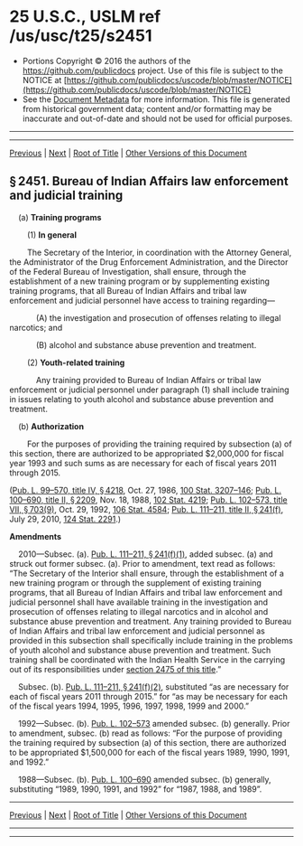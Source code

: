---
---

# 25 U.S.C., USLM ref /us/usc/t25/s2451

* Portions Copyright © 2016 the authors of the https://github.com/publicdocs project.
  Use of this file is subject to the NOTICE at [https://github.com/publicdocs/uscode/blob/master/NOTICE](https://github.com/publicdocs/uscode/blob/master/NOTICE)
* See the [Document Metadata](././../../../../..//README.md) for more information.
  This file is generated from historical government data; content and/or formatting may be inaccurate and out-of-date and should not be used for official purposes.

----------
----------

[Previous](./../../../../..//us/usc/t25/ch26/schV/m__us_usc_t25_ch26_schV.md) | [Next](./../../../../..//us/usc/t25/ch26/schV/m__us_usc_t25_s2452.md) | [Root of Title](./../../../../../) | [Other Versions of this Document](https://publicdocs.github.io/go/links?ns=uslm&ref=%2Fus%2Fusc%2Ft25%2Fs2451)

## § 2451. Bureau of Indian Affairs law enforcement and judicial training

    (a) __Training programs__ 

        (1) __In general__ 

        The Secretary of the Interior, in coordination with the Attorney General, the Administrator of the Drug Enforcement Administration, and the Director of the Federal Bureau of Investigation, shall ensure, through the establishment of a new training program or by supplementing existing training programs, that all Bureau of Indian Affairs and tribal law enforcement and judicial personnel have access to training regarding—

            (A) the investigation and prosecution of offenses relating to illegal narcotics; and

            (B) alcohol and substance abuse prevention and treatment.

        (2) __Youth-related training__ 

            Any training provided to Bureau of Indian Affairs or tribal law enforcement or judicial personnel under paragraph (1) shall include training in issues relating to youth alcohol and substance abuse prevention and treatment.

    (b) __Authorization__ 

        For the purposes of providing the training required by subsection (a) of this section, there are authorized to be appropriated $2,000,000 for fiscal year 1993 and such sums as are necessary for each of fiscal years 2011 through 2015.

([Pub. L. 99–570, title IV, § 4218][/us/pl/99/570/s4218], Oct. 27, 1986, [100 Stat. 3207–146][/us/stat/100/3207-146]; [Pub. L. 100–690, title II, § 2209][/us/pl/100/690/s2209], Nov. 18, 1988, [102 Stat. 4219][/us/stat/102/4219]; [Pub. L. 102–573, title VII, § 703(9)][/us/pl/102/573/s703/9], Oct. 29, 1992, [106 Stat. 4584][/us/stat/106/4584]; [Pub. L. 111–211, title II, § 241(f)][/us/pl/111/211/s241/f], July 29, 2010, [124 Stat. 2291][/us/stat/124/2291].)

 __Amendments__ 

    2010—Subsec. (a). [Pub. L. 111–211, § 241(f)(1)][/us/pl/111/211/s241/f/1], added subsec. (a) and struck out former subsec. (a). Prior to amendment, text read as follows: “The Secretary of the Interior shall ensure, through the establishment of a new training program or through the supplement of existing training programs, that all Bureau of Indian Affairs and tribal law enforcement and judicial personnel shall have available training in the investigation and prosecution of offenses relating to illegal narcotics and in alcohol and substance abuse prevention and treatment. Any training provided to Bureau of Indian Affairs and tribal law enforcement and judicial personnel as provided in this subsection shall specifically include training in the problems of youth alcohol and substance abuse prevention and treatment. Such training shall be coordinated with the Indian Health Service in the carrying out of its responsibilities under [section 2475 of this title][/us/usc/t25/s2475].”

    Subsec. (b). [Pub. L. 111–211, § 241(f)(2)][/us/pl/111/211/s241/f/2], substituted “as are necessary for each of fiscal years 2011 through 2015.” for “as may be necessary for each of the fiscal years 1994, 1995, 1996, 1997, 1998, 1999 and 2000.”

    1992—Subsec. (b). [Pub. L. 102–573][/us/pl/102/573] amended subsec. (b) generally. Prior to amendment, subsec. (b) read as follows: “For the purpose of providing the training required by subsection (a) of this section, there are authorized to be appropriated $1,500,000 for each of the fiscal years 1989, 1990, 1991, and 1992.”

    1988—Subsec. (b). [Pub. L. 100–690][/us/pl/100/690] amended subsec. (b) generally, substituting “1989, 1990, 1991, and 1992” for “1987, 1988, and 1989”.

----------

[Previous](./../../../../..//us/usc/t25/ch26/schV/m__us_usc_t25_ch26_schV.md) | [Next](./../../../../..//us/usc/t25/ch26/schV/m__us_usc_t25_s2452.md) | [Root of Title](./../../../../../) | [Other Versions of this Document](https://publicdocs.github.io/go/links?ns=uslm&ref=%2Fus%2Fusc%2Ft25%2Fs2451)

----------
----------

[/us/pl/99/570/s4218]: https://publicdocs.github.io/go/links?ns=uslm&ref=%2Fus%2Fpl%2F99%2F570%2Fs4218
[/us/stat/100/3207-146]: https://publicdocs.github.io/go/links?ns=uslm&ref=%2Fus%2Fstat%2F100%2F3207-146
[/us/pl/100/690/s2209]: https://publicdocs.github.io/go/links?ns=uslm&ref=%2Fus%2Fpl%2F100%2F690%2Fs2209
[/us/stat/102/4219]: https://publicdocs.github.io/go/links?ns=uslm&ref=%2Fus%2Fstat%2F102%2F4219
[/us/pl/102/573/s703/9]: https://publicdocs.github.io/go/links?ns=uslm&ref=%2Fus%2Fpl%2F102%2F573%2Fs703%2F9
[/us/stat/106/4584]: https://publicdocs.github.io/go/links?ns=uslm&ref=%2Fus%2Fstat%2F106%2F4584
[/us/pl/111/211/s241/f]: https://publicdocs.github.io/go/links?ns=uslm&ref=%2Fus%2Fpl%2F111%2F211%2Fs241%2Ff
[/us/stat/124/2291]: https://publicdocs.github.io/go/links?ns=uslm&ref=%2Fus%2Fstat%2F124%2F2291
[/us/pl/111/211/s241/f/1]: https://publicdocs.github.io/go/links?ns=uslm&ref=%2Fus%2Fpl%2F111%2F211%2Fs241%2Ff%2F1
[/us/usc/t25/s2475]: https://publicdocs.github.io/go/links?ns=uslm&ref=%2Fus%2Fusc%2Ft25%2Fs2475
[/us/pl/111/211/s241/f/2]: https://publicdocs.github.io/go/links?ns=uslm&ref=%2Fus%2Fpl%2F111%2F211%2Fs241%2Ff%2F2
[/us/pl/102/573]: https://publicdocs.github.io/go/links?ns=uslm&ref=%2Fus%2Fpl%2F102%2F573
[/us/pl/100/690]: https://publicdocs.github.io/go/links?ns=uslm&ref=%2Fus%2Fpl%2F100%2F690


